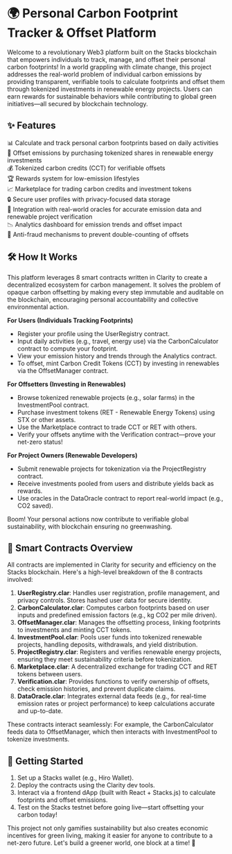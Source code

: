 # 🌍 Personal Carbon Footprint Tracker & Offset Platform

Welcome to a revolutionary Web3 platform built on the Stacks blockchain that empowers individuals to track, manage, and offset their personal carbon footprints! In a world grappling with climate change, this project addresses the real-world problem of individual carbon emissions by providing transparent, verifiable tools to calculate footprints and offset them through tokenized investments in renewable energy projects. Users can earn rewards for sustainable behaviors while contributing to global green initiatives—all secured by blockchain technology.

## ✨ Features

📊 Calculate and track personal carbon footprints based on daily activities  
🔄 Offset emissions by purchasing tokenized shares in renewable energy investments  
💰 Tokenized carbon credits (CCT) for verifiable offsets  
🏆 Rewards system for low-emission lifestyles  
📈 Marketplace for trading carbon credits and investment tokens  
🔒 Secure user profiles with privacy-focused data storage  
🌱 Integration with real-world oracles for accurate emission data and renewable project verification  
📉 Analytics dashboard for emission trends and offset impact  
🚫 Anti-fraud mechanisms to prevent double-counting of offsets  

## 🛠 How It Works

This platform leverages 8 smart contracts written in Clarity to create a decentralized ecosystem for carbon management. It solves the problem of opaque carbon offsetting by making every step immutable and auditable on the blockchain, encouraging personal accountability and collective environmental action.

**For Users (Individuals Tracking Footprints)**  
- Register your profile using the UserRegistry contract.  
- Input daily activities (e.g., travel, energy use) via the CarbonCalculator contract to compute your footprint.  
- View your emission history and trends through the Analytics contract.  
- To offset, mint Carbon Credit Tokens (CCT) by investing in renewables via the OffsetManager contract.  

**For Offsetters (Investing in Renewables)**  
- Browse tokenized renewable projects (e.g., solar farms) in the InvestmentPool contract.  
- Purchase investment tokens (RET - Renewable Energy Tokens) using STX or other assets.  
- Use the Marketplace contract to trade CCT or RET with others.  
- Verify your offsets anytime with the Verification contract—prove your net-zero status!  

**For Project Owners (Renewable Developers)**  
- Submit renewable projects for tokenization via the ProjectRegistry contract.  
- Receive investments pooled from users and distribute yields back as rewards.  
- Use oracles in the DataOracle contract to report real-world impact (e.g., CO2 saved).  

Boom! Your personal actions now contribute to verifiable global sustainability, with blockchain ensuring no greenwashing.

## 📂 Smart Contracts Overview

All contracts are implemented in Clarity for security and efficiency on the Stacks blockchain. Here's a high-level breakdown of the 8 contracts involved:

1. **UserRegistry.clar**: Handles user registration, profile management, and privacy controls. Stores hashed user data for secure identity.  
2. **CarbonCalculator.clar**: Computes carbon footprints based on user inputs and predefined emission factors (e.g., kg CO2 per mile driven).  
3. **OffsetManager.clar**: Manages the offsetting process, linking footprints to investments and minting CCT tokens.  
4. **InvestmentPool.clar**: Pools user funds into tokenized renewable projects, handling deposits, withdrawals, and yield distribution.  
5. **ProjectRegistry.clar**: Registers and verifies renewable energy projects, ensuring they meet sustainability criteria before tokenization.  
6. **Marketplace.clar**: A decentralized exchange for trading CCT and RET tokens between users.  
7. **Verification.clar**: Provides functions to verify ownership of offsets, check emission histories, and prevent duplicate claims.  
8. **DataOracle.clar**: Integrates external data feeds (e.g., for real-time emission rates or project performance) to keep calculations accurate and up-to-date.  

These contracts interact seamlessly: For example, the CarbonCalculator feeds data to OffsetManager, which then interacts with InvestmentPool to tokenize investments.

## 🚀 Getting Started

1. Set up a Stacks wallet (e.g., Hiro Wallet).  
2. Deploy the contracts using the Clarity dev tools.  
3. Interact via a frontend dApp (built with React + Stacks.js) to calculate footprints and offset emissions.  
4. Test on the Stacks testnet before going live—start offsetting your carbon today!

This project not only gamifies sustainability but also creates economic incentives for green living, making it easier for anyone to contribute to a net-zero future. Let's build a greener world, one block at a time! 🌿